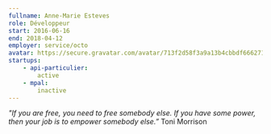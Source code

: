 ```yaml
---
fullname: Anne-Marie Esteves
role: Développeur
start: 2016-06-16
end: 2018-04-12
employer: service/octo
avatar: https://secure.gravatar.com/avatar/713f2d58f3a9a13b4cbbdf6662718f19?size=512
startups:
    - api-particulier:
        active
    - mpal:
        inactive
---
```


*"If you are free, you need to free somebody else. If you have some power, then your job is to empower somebody else.”*
Toni Morrison
